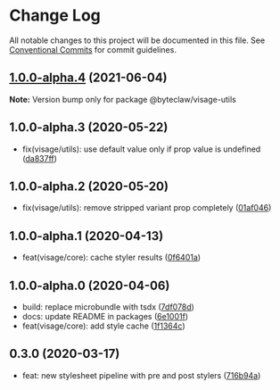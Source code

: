 # Change Log

All notable changes to this project will be documented in this file.
See [Conventional Commits](https://conventionalcommits.org) for commit guidelines.

## [1.0.0-alpha.4](https://github.com/Byteclaw/visage/compare/@byteclaw/visage-utils@1.0.0-alpha.3...@byteclaw/visage-utils@1.0.0-alpha.4) (2021-06-04)

**Note:** Version bump only for package @byteclaw/visage-utils





## 1.0.0-alpha.3 (2020-05-22)

* fix(visage/utils): use default value only if prop value is undefined ([da837ff](https://github.com/Byteclaw/visage/commit/da837ff))





## 1.0.0-alpha.2 (2020-05-20)

* fix(visage/utils): remove stripped variant prop completely ([01af046](https://github.com/Byteclaw/visage/commit/01af046))





## 1.0.0-alpha.1 (2020-04-13)

* feat(visage/core): cache styler results ([0f6401a](https://github.com/Byteclaw/visage/commit/0f6401a))





## 1.0.0-alpha.0 (2020-04-06)

* build: replace microbundle with tsdx ([7df078d](https://github.com/Byteclaw/visage/commit/7df078d))
* docs: update README in packages ([6e1001f](https://github.com/Byteclaw/visage/commit/6e1001f))
* feat(visage/core): add style cache ([1f1364c](https://github.com/Byteclaw/visage/commit/1f1364c))





## 0.3.0 (2020-03-17)

* feat: new stylesheet pipeline with pre and post stylers ([716b94a](https://github.com/Byteclaw/visage/commit/716b94a))

